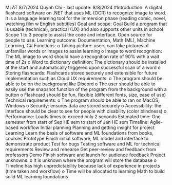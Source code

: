MLAT
8/7/2024 Quynh Chi - last update: 8/8/2024
#Introduction:
A digital flashcard software on .NET that uses ML (OCR) to recognize image to word. It is a language learning tool for the immersion phase (reading comic, novel, watching film w English subtitles)
Goal and scope:
Goal	Build a program that is usable (technical), practical (UX) and also supports other units in school
Scope
	1 to 3 people to assist the code and interface. Open source for people to use.
Learning outcome:
Documentation, Math (ML), Machine Learning, C#
Functions:
o	Taking picture: users can take pictures of unfamiliar words or images to assist learning
o	Image to word recognition: The ML image to word should have a recognition rate of 90% with a wait time of 2s
o	Word to dictionary definition: The dictionary should be installed at the start and automatically triggered upon successful scan of a word
o	Storing flashcards: Flashcards stored securely and extensible for future implementation such as Cloud
UX requirements:
o	The program should be able to be on the background like Discord
o	The user should be able to easily use the snapshot function of the program from the background with a button
o	Flashcard should be fun, flexible (different fonts, size, ease of use)
Technical requirements:
o	The program should be able to ran on MacOS, Windows
o	Security: ensures data are stored securely
o	Accessibility: the interface should be clear to see for people with disability (color blindness)
o	Performance: Loads times to exceed only 2 seconds
Estimated time:
One semester from start of Sep HE sem to start of Jan HE sem
Timeline: Agile-based workflow
Initial planning	Planning and getting insight for project
Learning	Learn the basis of software and ML foundations from books, courses
Prototype	Finish initial software, ML model and interface to demonstrate product
Test for bugs	Testing software and ML for technical requirements 
Review and rehearse	Get peer-review and feedback from professors
Demo	Finish software and launch for audience feedback
Project unknowns:
o	It is unknown where the program will store the database
o	Timeline has high unpredictability because lack of experience in projects (time taken and workflow)
o	Time will be allocated to learning Math to build solid ML learning foundations
